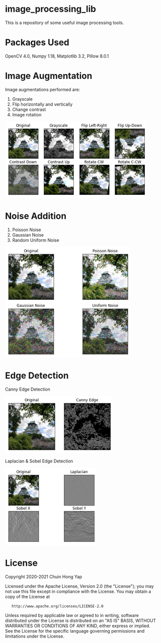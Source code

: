 # image_processing_lib

This is a repository of some useful image processing tools.

# Packages Used
OpenCV 4.0, Numpy 1.18, Matplotlib 3.2, Pillow 8.0.1

# Image Augmentation
Image augmentations performed are:
1. Grayscale
2. Flip horizontally and vertically
3. Change contrast
4. Image rotation

![](https://github.com/ChuinHongYap/image_processing_lib/blob/master/images/imageAugmentation_comparison.png)

# Noise Addition
1. Poisson Noise
2. Gaussian Noise
3. Random Uniform Noise

![](https://github.com/ChuinHongYap/image_processing_lib/blob/master/images/imageWithNoise_comparison.png)

# Edge Detection
Canny Edge Detection

![](https://github.com/ChuinHongYap/image_processing_lib/blob/master/images/cannyEdge_comparison.png)

Laplacian & Sobel Edge Detection

![](https://github.com/ChuinHongYap/image_processing_lib/blob/master/images/sobelEdge_comparison.png)


# License

Copyright 2020-2021 Chuin Hong Yap

   Licensed under the Apache License, Version 2.0 (the "License");
   you may not use this file except in compliance with the License.
   You may obtain a copy of the License at

       http://www.apache.org/licenses/LICENSE-2.0

   Unless required by applicable law or agreed to in writing, software
   distributed under the License is distributed on an "AS IS" BASIS,
   WITHOUT WARRANTIES OR CONDITIONS OF ANY KIND, either express or implied.
   See the License for the specific language governing permissions and
   limitations under the License.
